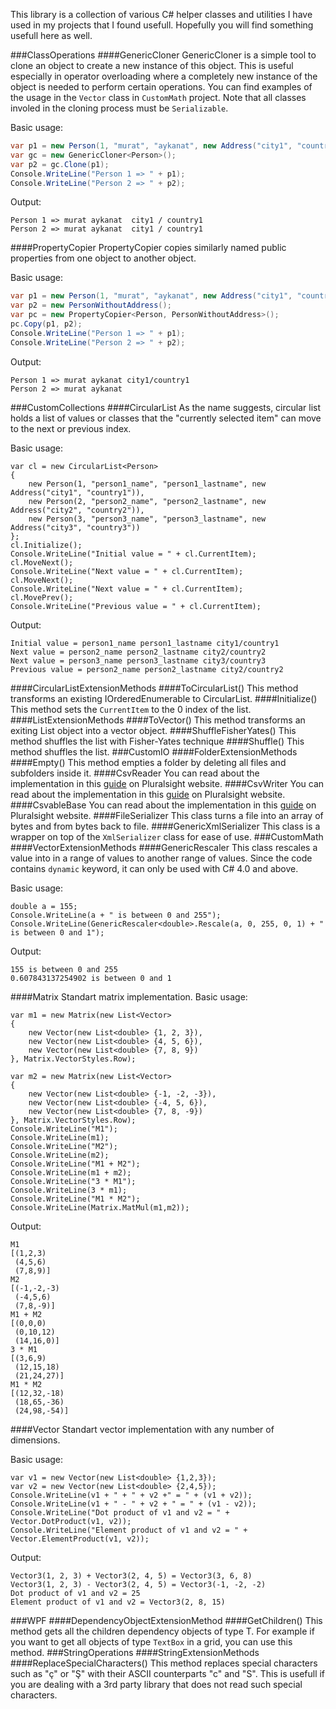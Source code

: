 This library is a collection of various C# helper classes and utilities I have used in my projects that I found usefull. Hopefully you will find something usefull here as well.

###ClassOperations
####GenericCloner
GenericCloner is a simple tool to clone an object to create a new instance of this object. This is useful especially in operator overloading where a completely new instance of the object is needed to perform certain operations. You can find examples of the usage in the ```Vector``` class in ```CustomMath``` project. Note that all classes involed in the cloning process must be `Serializable`.

Basic usage:

```cs
var p1 = new Person(1, "murat", "aykanat", new Address("city1", "country1"));
var gc = new GenericCloner<Person>();
var p2 = gc.Clone(p1);
Console.WriteLine("Person 1 => " + p1);
Console.WriteLine("Person 2 => " + p2);
```
Output:
```
Person 1 => murat aykanat  city1 / country1
Person 2 => murat aykanat  city1 / country1
```

####PropertyCopier
PropertyCopier copies similarly named public properties from one object to another object.

Basic usage:

```cs
var p1 = new Person(1, "murat", "aykanat", new Address("city1", "country1"));
var p2 = new PersonWithoutAddress();
var pc = new PropertyCopier<Person, PersonWithoutAddress>();
pc.Copy(p1, p2);
Console.WriteLine("Person 1 => " + p1);
Console.WriteLine("Person 2 => " + p2);
```
Output:
```
Person 1 => murat aykanat city1/country1
Person 2 => murat aykanat
```

###CustomCollections
####CircularList
As the name suggests, circular list holds a list of values or classes that the "currently selected item" can move to the next or previous index.

Basic usage:
```
var cl = new CircularList<Person>
{
    new Person(1, "person1_name", "person1_lastname", new Address("city1", "country1")),
    new Person(2, "person2_name", "person2_lastname", new Address("city2", "country2")),
    new Person(3, "person3_name", "person3_lastname", new Address("city3", "country3"))
};
cl.Initialize();
Console.WriteLine("Initial value = " + cl.CurrentItem);
cl.MoveNext();
Console.WriteLine("Next value = " + cl.CurrentItem);
cl.MoveNext();
Console.WriteLine("Next value = " + cl.CurrentItem);
cl.MovePrev();
Console.WriteLine("Previous value = " + cl.CurrentItem);
```
Output:
```
Initial value = person1_name person1_lastname city1/country1
Next value = person2_name person2_lastname city2/country2
Next value = person3_name person3_lastname city3/country3
Previous value = person2_name person2_lastname city2/country2
```
####CircularListExtensionMethods
####ToCircularList<T>()
This method transforms an existing IOrderedEnumerable<T> to CircularList<T>.
####Initialize<T>()
This method sets the `CurrentItem` to the 0 index of the list.
####ListExtensionMethods
####ToVector()
This method transforms an exiting List<double> object into a vector object.
####ShuffleFisherYates<T>()
This method shuffles the list with Fisher-Yates technique
####Shuffle<T>()
This method shuffles the list.
###CustomIO
####FolderExtensionMethods
####Empty()
This method empties a folder by deleting all files and subfolders inside it.
####CsvReader
You can read about the implementation in this [guide](http://tutorials.pluralsight.com/microsoft-net/building-a-generic-csv-writer-reader-using-reflection?status=in-review) on Pluralsight website.
####CsvWriter
You can read about the implementation in this [guide](http://tutorials.pluralsight.com/microsoft-net/building-a-generic-csv-writer-reader-using-reflection?status=in-review) on Pluralsight website.
####CsvableBase
You can read about the implementation in this [guide](http://tutorials.pluralsight.com/microsoft-net/building-a-generic-csv-writer-reader-using-reflection?status=in-review) on Pluralsight website.
####FileSerializer
This class turns a file into an array of bytes and from bytes back to file.
####GenericXmlSerializer
This class is a wrapper on top of the ```XmlSerializer``` class for ease of use.
###CustomMath
####VectorExtensionMethods
####GenericRescaler
This class rescales a value into in a range of values to another range of values. Since the code contains ```dynamic``` keyword, it can only be used with C# 4.0 and above.

Basic usage:
```
double a = 155;
Console.WriteLine(a + " is between 0 and 255");
Console.WriteLine(GenericRescaler<double>.Rescale(a, 0, 255, 0, 1) + " is between 0 and 1");
```
Output:
```
155 is between 0 and 255
0.607843137254902 is between 0 and 1
```
####Matrix
Standart matrix implementation.
Basic usage:
```
var m1 = new Matrix(new List<Vector>
{
    new Vector(new List<double> {1, 2, 3}),
    new Vector(new List<double> {4, 5, 6}),
    new Vector(new List<double> {7, 8, 9})
}, Matrix.VectorStyles.Row);

var m2 = new Matrix(new List<Vector>
{
    new Vector(new List<double> {-1, -2, -3}),
    new Vector(new List<double> {-4, 5, 6}),
    new Vector(new List<double> {7, 8, -9})
}, Matrix.VectorStyles.Row);
Console.WriteLine("M1");
Console.WriteLine(m1);
Console.WriteLine("M2");
Console.WriteLine(m2);
Console.WriteLine("M1 + M2");
Console.WriteLine(m1 + m2);
Console.WriteLine("3 * M1");
Console.WriteLine(3 * m1);
Console.WriteLine("M1 * M2");
Console.WriteLine(Matrix.MatMul(m1,m2));
```
Output:
```
M1
[(1,2,3)
 (4,5,6)
 (7,8,9)]
M2
[(-1,-2,-3)
 (-4,5,6)
 (7,8,-9)]
M1 + M2
[(0,0,0)
 (0,10,12)
 (14,16,0)]
3 * M1
[(3,6,9)
 (12,15,18)
 (21,24,27)]
M1 * M2
[(12,32,-18)
 (18,65,-36)
 (24,98,-54)]
```
####Vector
Standart vector implementation with any number of dimensions.

Basic usage:
```
var v1 = new Vector(new List<double> {1,2,3});
var v2 = new Vector(new List<double> {2,4,5});
Console.WriteLine(v1 + " + " + v2 +" = " + (v1 + v2));
Console.WriteLine(v1 + " - " + v2 + " = " + (v1 - v2));
Console.WriteLine("Dot product of v1 and v2 = " + Vector.DotProduct(v1, v2));
Console.WriteLine("Element product of v1 and v2 = " + Vector.ElementProduct(v1, v2));
```
Output:
```
Vector3(1, 2, 3) + Vector3(2, 4, 5) = Vector3(3, 6, 8)
Vector3(1, 2, 3) - Vector3(2, 4, 5) = Vector3(-1, -2, -2)
Dot product of v1 and v2 = 25
Element product of v1 and v2 = Vector3(2, 8, 15)
```
###WPF
####DependencyObjectExtensionMethod
####GetChildren<T>()
This method gets all the children dependency objects of type T. For example if you want to get all objects of type `TextBox` in a grid, you can use this method.
###StringOperations
####StringExtensionMethods
####ReplaceSpecialCharacters()
This method replaces special characters such as "ç" or "Ş" with their ASCII counterparts "c" and "S". This is usefull if you are dealing with a 3rd party library that does not read such special characters.
